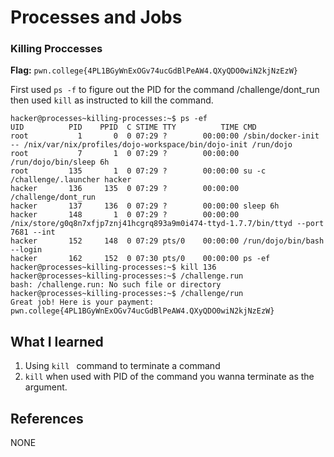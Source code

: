 # Processes and Jobs 

### Killing Proccesses

**Flag:** `pwn.college{4PL1BGyWnExOGv74ucGdBlPeAW4.QXyQDO0wiN2kjNzEzW}`

First used `ps -f` to figure out the PID for the command /challenge/dont_run then used `kill` as instructed to kill the command.
```
hacker@processes~killing-processes:~$ ps -ef
UID          PID    PPID  C STIME TTY          TIME CMD
root           1       0  0 07:29 ?        00:00:00 /sbin/docker-init -- /nix/var/nix/profiles/dojo-workspace/bin/dojo-init /run/dojo
root           7       1  0 07:29 ?        00:00:00 /run/dojo/bin/sleep 6h
root         135       1  0 07:29 ?        00:00:00 su -c /challenge/.launcher hacker
hacker       136     135  0 07:29 ?        00:00:00 /challenge/dont_run
hacker       137     136  0 07:29 ?        00:00:00 sleep 6h
hacker       148       1  0 07:29 ?        00:00:00 /nix/store/g0q8n7xfjp7znj41hcgrq893a9m0i474-ttyd-1.7.7/bin/ttyd --port 7681 --int
hacker       152     148  0 07:29 pts/0    00:00:00 /run/dojo/bin/bash --login
hacker       162     152  0 07:30 pts/0    00:00:00 ps -ef
hacker@processes~killing-processes:~$ kill 136
hacker@processes~killing-processes:~$ /challenge.run 
bash: /challenge.run: No such file or directory
hacker@processes~killing-processes:~$ /challenge/run 
Great job! Here is your payment:
pwn.college{4PL1BGyWnExOGv74ucGdBlPeAW4.QXyQDO0wiN2kjNzEzW}
```

## What I learned

1. Using `kill ` command to terminate a command
2. `kill` when used with PID of the command you wanna terminate as the argument. 

## References

NONE
